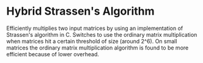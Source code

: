 # Hybrid Strassen's Algorithm
Efficiently multiplies two input matrices by using an implementation of Strassen's algorithm in C. Switches to use the ordinary matrix multiplication when matrices hit a certain threshold of size (around 2^6). On small matrices the ordinary matrix multiplication algorithm is found to be more efficient because of lower overhead.
